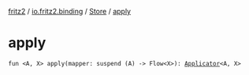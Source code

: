 [fritz2](../../index.md) / [io.fritz2.binding](../index.md) / [Store](index.md) / [apply](./apply.md)

# apply

`fun <A, X> apply(mapper: suspend (A) -> Flow<X>): `[`Applicator`](../-applicator/index.md)`<A, X>`